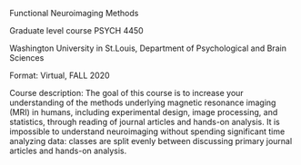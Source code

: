Functional Neuroimaging Methods

Graduate level course PSYCH 4450

Washington University in St.Louis, Department of Psychological and Brain Sciences

Format: Virtual, FALL 2020

Course description: The goal of this course is to increase your understanding of the methods underlying magnetic resonance imaging (MRI) in humans, including experimental design, image processing, and statistics, through reading of journal articles and hands-on analysis. It is impossible to understand neuroimaging without spending significant time analyzing data: classes are split evenly between discussing primary journal articles and hands-on analysis. 
